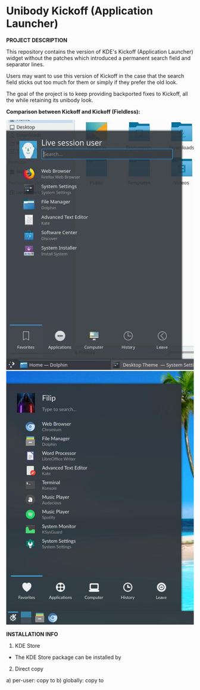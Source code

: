 # Unibody Kickoff (Application Launcher)

**PROJECT DESCRIPTION**

This repository contains the version of KDE's Kickoff (Application Launcher) widget without the patches which introduced a permanent search field and separator lines.

Users may want to use this version of Kickoff in the case that the search field sticks out too much for them or simply if they prefer the old look. 

The goal of the project is to keep providing backported fixes to Kickoff, all the while retaining its unibody look.

**Comparison between Kickoff and Kickoff (Fieldless):**

![With Patch](kickoff-wpatch.jpg) ![No Patach](kickoff-nopatch.jpg)

**INSTALLATION INFO**

1) KDE Store

- The KDE Store package can be installed by

2) Direct copy

a) per-user: copy to 
b) globally: copy to 

